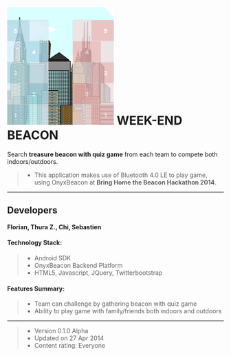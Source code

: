 ![](img/logo.png?raw=true)
WEEK-END BEACON
===============

Search **treasure beacon with quiz game** from each team to compete both indoors/outdoors.

> - This application makes use of Bluetooth 4.0 LE to play game, using OnyxBeacon at **Bring Home the Beacon Hackathon 2014**.

----------------


Developers
-----------
**Florian, Thura Z., Chi, Sebastien**


#### Technology Stack:
> - Android SDK
> - OnyxBeacon Backend Platform
> - HTML5, Javascript, JQuery, Twitterbootstrap


#### Features Summary:
> - Team can challenge by gathering beacon with quiz game
> - Ability to play game with family/friends both indoors and outdoors

----------------


> - Version 0.1.0 Alpha
> - Updated on 27 Apr 2014
> - Content rating: Everyone



